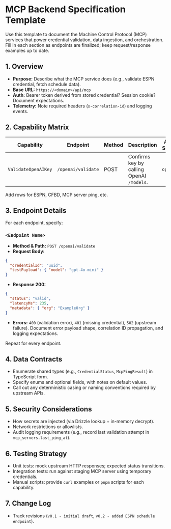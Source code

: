 # MCP Backend Specification Template

Use this template to document the Machine Control Protocol (MCP) services that power credential validation, data ingestion, and orchestration. Fill in each section as endpoints are finalized; keep request/response examples up to date.

## 1. Overview
- **Purpose:** Describe what the MCP service does (e.g., validate ESPN credential, fetch schedule data).
- **Base URL:** `https://<domain>/api/mcp`
- **Auth:** Bearer token derived from stored credential? Session cookie? Document expectations.
- **Telemetry:** Note required headers (`x-correlation-id`) and logging events.

## 2. Capability Matrix
| Capability | Endpoint | Method | Description | Auth Scope | Notes |
|------------|----------|--------|-------------|------------|-------|
| `ValidateOpenAIKey` | `/openai/validate` | POST | Confirms key by calling OpenAI `/models`. | `openai` | Retries, rate limits |

Add rows for ESPN, CFBD, MCP server ping, etc.

## 3. Endpoint Details
For each endpoint, specify:
### `<Endpoint Name>`
- **Method & Path:** `POST /openai/validate`
- **Request Body:**
```json
{
  "credentialId": "uuid",
  "testPayload": { "model": "gpt-4o-mini" }
}
```
- **Response 200:**
```json
{
  "status": "valid",
  "latencyMs": 235,
  "metadata": { "org": "ExampleOrg" }
}
```
- **Errors:** `400` (validation error), `401` (missing credential), `502` (upstream failure). Document error payload shape, correlation ID propagation, and logging expectations.

Repeat for every endpoint.

## 4. Data Contracts
- Enumerate shared types (e.g., `CredentialStatus`, `McpPingResult`) in TypeScript form.
- Specify enums and optional fields, with notes on default values.
- Call out any deterministic casing or naming conventions required by upstream APIs.

## 5. Security Considerations
- How secrets are injected (via Drizzle lookup + in-memory decrypt).
- Network restrictions or allowlists.
- Audit logging requirements (e.g., record last validation attempt in `mcp_servers.last_ping_at`).

## 6. Testing Strategy
- Unit tests: mock upstream HTTP responses; expected status transitions.
- Integration tests: run against staging MCP server using temporary credentials.
- Manual scripts: provide `curl` examples or `pnpm` scripts for each capability.

## 7. Change Log
- Track revisions (`v0.1 - initial draft`, `v0.2 - added ESPN schedule endpoint`).
